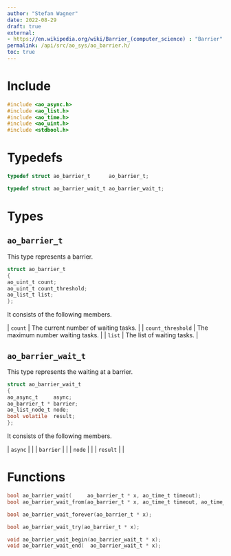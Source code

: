 ```yaml
---
author: "Stefan Wagner"
date: 2022-08-29
draft: true
external:
- https://en.wikipedia.org/wiki/Barrier_(computer_science) : "Barrier"
permalink: /api/src/ao_sys/ao_barrier.h/
toc: true
---
```


# Include

```c
#include <ao_async.h>
#include <ao_list.h>
#include <ao_time.h>
#include <ao_uint.h>
#include <stdbool.h>
```

# Typedefs

```c
typedef struct ao_barrier_t      ao_barrier_t;
```

```c
typedef struct ao_barrier_wait_t ao_barrier_wait_t;
```

# Types

## `ao_barrier_t`

This type represents a barrier.

```c
struct ao_barrier_t
{
ao_uint_t count;
ao_uint_t count_threshold;
ao_list_t list;
};
```

It consists of the following members.

| `count` | The current number of waiting tasks. |
| `count_threshold` | The maximum number waiting tasks. |
| `list` | The list of waiting tasks. |

## `ao_barrier_wait_t`

This type represents the waiting at a barrier.

```c
struct ao_barrier_wait_t
{
ao_async_t     async;
ao_barrier_t * barrier;
ao_list_node_t node;
bool volatile  result;
};
```

It consists of the following members.

| `async` | |
| `barrier` | |
| `node` | |
| `result` | |

# Functions

```c
bool ao_barrier_wait(     ao_barrier_t * x, ao_time_t timeout);
bool ao_barrier_wait_from(ao_barrier_t * x, ao_time_t timeout, ao_time_t beginning);
```

```c
bool ao_barrier_wait_forever(ao_barrier_t * x);
```

```c
bool ao_barrier_wait_try(ao_barrier_t * x);
```

```c
void ao_barrier_wait_begin(ao_barrier_wait_t * x);
void ao_barrier_wait_end(  ao_barrier_wait_t * x);
```
